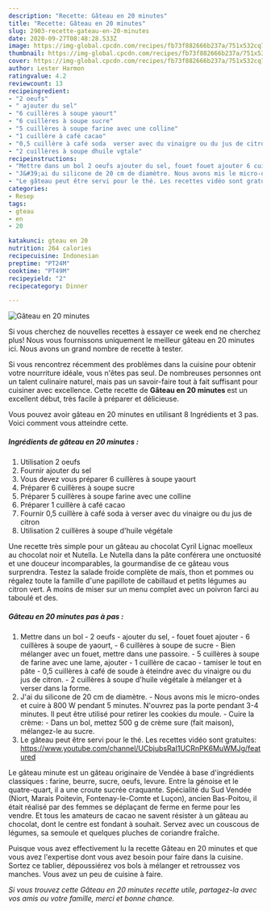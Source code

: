 ```yaml
---
description: "Recette: Gâteau en 20 minutes"
title: "Recette: Gâteau en 20 minutes"
slug: 2903-recette-gateau-en-20-minutes
date: 2020-09-27T08:48:28.533Z
image: https://img-global.cpcdn.com/recipes/fb73f882666b237a/751x532cq70/gateau-en-20-minutes-photo-principale-de-la-recette.jpg
thumbnail: https://img-global.cpcdn.com/recipes/fb73f882666b237a/751x532cq70/gateau-en-20-minutes-photo-principale-de-la-recette.jpg
cover: https://img-global.cpcdn.com/recipes/fb73f882666b237a/751x532cq70/gateau-en-20-minutes-photo-principale-de-la-recette.jpg
author: Lester Harmon
ratingvalue: 4.2
reviewcount: 13
recipeingredient:
- "2 oeufs"
- " ajouter du sel"
- "6 cuillères à soupe yaourt"
- "6 cuillères à soupe sucre"
- "5 cuillères à soupe farine avec une colline"
- "1 cuillère à café cacao"
- "0,5 cuillère à café soda  verser avec du vinaigre ou du jus de citron"
- "2 cuillères à soupe dhuile vgtale"
recipeinstructions:
- "Mettre dans un bol 2 oeufs ajouter du sel, fouet fouet ajouter 6 cuillères à soupe de yaourt, 6 cuillères à soupe de sucre Bien mélanger avec un fouet, mettre dans une passoire. 5 cuillères à soupe de farine avec une lame, ajouter 1 cuillère de cacao tamiser le tout en pâte 0,5 cuillères à café de soude à éteindre avec du vinaigre ou du jus de citron. 2 cuillères à soupe d&#39;huile végétale à mélanger et à verser dans la forme."
- "J&#39;ai du silicone de 20 cm de diamètre. Nous avons mis le micro-ondes et cuire à 800 W pendant 5 minutes. N&#39;ouvrez pas la porte pendant 3-4 minutes. Il peut être utilisé pour retirer les cookies du moule. Cuire la crème: Dans un bol, mettez 500 g de crème sure (fait maison), mélangez-le au sucre."
- "Le gâteau peut être servi pour le thé. Les recettes vidéo sont gratuites: https://www.youtube.com/channel/UCbjubsRaI1UCRnPK6MuWMJg/featured"
categories:
- Resep
tags:
- gteau
- en
- 20

katakunci: gteau en 20 
nutrition: 264 calories
recipecuisine: Indonesian
preptime: "PT24M"
cooktime: "PT49M"
recipeyield: "2"
recipecategory: Dinner

---
```



![Gâteau en 20 minutes](https://img-global.cpcdn.com/recipes/fb73f882666b237a/751x532cq70/gateau-en-20-minutes-photo-principale-de-la-recette.jpg)

Si vous cherchez de nouvelles recettes à essayer ce week end ne cherchez plus! Nous vous fournissons uniquement le meilleur gâteau en 20 minutes ici. Nous avons un grand nombre de recette à tester.

Si vous rencontrez récemment des problèmes dans la cuisine pour obtenir votre nourriture idéale, vous n'êtes pas seul. De nombreuses personnes ont un talent culinaire naturel, mais pas un savoir-faire tout à fait suffisant pour cuisiner avec excellence. Cette recette de <strong> Gâteau en 20 minutes </strong> est un excellent début, très facile à préparer et délicieuse.

<!--inarticleads1-->

Vous pouvez avoir gâteau en 20 minutes en utilisant 8 Ingrédients et 3 pas. Voici comment vous atteindre cette.

##### Ingrédients de gâteau en 20 minutes :

1. Utilisation 2 oeufs
1. Fournir  ajouter du sel
1. Vous devez vous préparer 6 cuillères à soupe yaourt
1. Préparer 6 cuillères à soupe sucre
1. Préparer 5 cuillères à soupe farine avec une colline
1. Préparer 1 cuillère à café cacao
1. Fournir 0,5 cuillère à café soda à verser avec du vinaigre ou du jus de citron
1. Utilisation 2 cuillères à soupe d&#39;huile végétale


Une recette très simple pour un gâteau au chocolat Cyril Lignac moelleux au chocolat noir et Nutella. Le Nutella dans la pâte conférera une onctuosité et une douceur incomparables, la gourmandise de ce gâteau vous surprendra. Testez la salade froide complète de maïs, thon et pommes ou régalez toute la famille d&#39;une papillote de cabillaud et petits légumes au citron vert. A moins de miser sur un menu complet avec un poivron farci au taboulé et des. 

<!--inarticleads2-->

##### Gâteau en 20 minutes pas à pas :

1. Mettre dans un bol - 2 oeufs - ajouter du sel, - fouet fouet ajouter - 6 cuillères à soupe de yaourt, - 6 cuillères à soupe de sucre - Bien mélanger avec un fouet, mettre dans une passoire. - 5 cuillères à soupe de farine avec une lame, ajouter - 1 cuillère de cacao - tamiser le tout en pâte - 0,5 cuillères à café de soude à éteindre avec du vinaigre ou du jus de citron. - 2 cuillères à soupe d&#39;huile végétale à mélanger et à verser dans la forme.
1. J&#39;ai du silicone de 20 cm de diamètre. - Nous avons mis le micro-ondes et cuire à 800 W pendant 5 minutes. N&#39;ouvrez pas la porte pendant 3-4 minutes. Il peut être utilisé pour retirer les cookies du moule. - Cuire la crème: - Dans un bol, mettez 500 g de crème sure (fait maison), mélangez-le au sucre.
1. Le gâteau peut être servi pour le thé. Les recettes vidéo sont gratuites: https://www.youtube.com/channel/UCbjubsRaI1UCRnPK6MuWMJg/featured


Le gâteau minute est un gâteau originaire de Vendée à base d&#39;ingrédients classiques : farine, beurre, sucre, oeufs, levure. Entre la génoise et le quatre-quart, il a une croute sucrée craquante. Spécialité du Sud Vendée (Niort, Marais Poitevin, Fontenay-le-Comte et Luçon), ancien Bas-Poitou, il était réalisé par des femmes se déplaçant de ferme en ferme pour les vendre. Et tous les amateurs de cacao ne savent résister à un gâteau au chocolat, dont le centre est fondant à souhait. Servez avec un couscous de légumes, sa semoule et quelques pluches de coriandre fraîche. 

<!--inarticleads1-->

<p>
Puisque vous avez effectivement lu la recette Gâteau en 20 minutes et que vous avez l'expertise dont vous avez besoin pour faire dans la cuisine. Sortez ce tablier, dépoussiérez vos bols à mélanger et retroussez vos manches. Vous avez un peu de cuisine à faire.
</p>

<p>
<i>Si vous trouvez cette Gâteau en 20 minutes recette utile, partagez-la avec vos amis ou votre famille, merci et bonne chance.</i>
</p>

